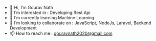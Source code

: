 - 👋 Hi, I’m Gourav Nath
- 👀 I’m interested in : Developing Rest Api
- 🌱 I’m currently learning Machine Learning
- 💞️ I’m looking to collaborate on : JavaScript, NodeJs, Laravel, Backend Development
- 📫 How to reach me : gouravnath2020@gmail.com

<!---
gourav528/gourav528 is a ✨ special ✨ repository because its `README.md` (this file) appears on your GitHub profile.
You can click the Preview link to take a look at your changes.
--->
